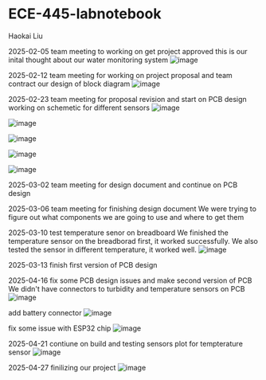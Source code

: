 # ECE-445-labnotebook
Haokai Liu

2025-02-05
team meeting to working on get project approved
this is our inital thought about our water monitoring system
![image](https://github.com/user-attachments/assets/a8e27b36-c21b-4234-ad73-2b08b17fbee0)

2025-02-12
team meeting for working on project proposal and team contract
our design of block diagram
![image](https://github.com/user-attachments/assets/08d622d2-8fe9-49f4-8b9d-4169b803c424)


2025-02-23
team meeting for proposal revision and start on PCB design
working on schemetic for different sensors
![image](https://github.com/user-attachments/assets/a85d9a3b-b312-4b28-ad1d-bd58ecc11d88)

![image](https://github.com/user-attachments/assets/668b23e2-57af-4ea9-9da6-fea22dfad783)

![image](https://github.com/user-attachments/assets/39f6e550-238a-42ad-8e30-7ae9843665d3)

![image](https://github.com/user-attachments/assets/0edc3c8f-d74b-4352-a0d3-3793b8a15816)

![image](https://github.com/user-attachments/assets/7c56405f-d984-48dd-9e5b-3ced0f346143)



2025-03-02
team meeting for design document and continue on PCB design

2025-03-06
team meeting for finishing design document
We were trying to figure out what components we are going to use and where to get them

2025-03-10
test temperature senor on breadboard
We finished the temperature sensor on the breadborad first, it worked successfully. We also tested the sensor in different temperature, it worked well.
![image](https://github.com/user-attachments/assets/afb87c46-0bf8-4424-b1e5-64bb3b9b951f)


2025-03-13
finish first version of PCB design

2025-04-16
fix some PCB design issues and make second version of PCB
We didn't have connectors to turbidity and temperature sensors on PCB
![image](https://github.com/user-attachments/assets/c4220ea7-48e2-4a3d-bc34-c945c11c1afb)

add battery connector
![image](https://github.com/user-attachments/assets/a36caceb-927e-41bf-b8b8-8a8d60bd20a6)

fix some issue with ESP32 chip
![image](https://github.com/user-attachments/assets/2fc04a3d-2c4a-4fd5-ac5a-e4c4ef8cb01c)


2025-04-21
contiune on build and testing sensors
plot for tempterature sensor
![image](https://github.com/user-attachments/assets/4164f4fb-572a-4965-83d7-e04ee8ea56cf)

2025-04-27
finilizing our project
![image](https://github.com/user-attachments/assets/d2a0607e-3336-4ad2-91ea-3f67232c2234)

